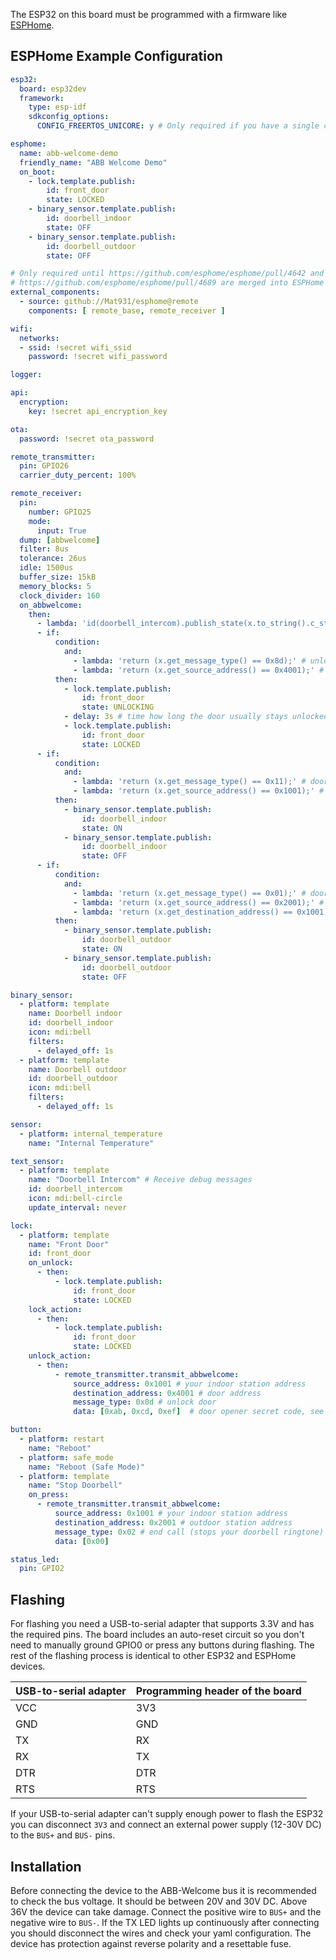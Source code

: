 The ESP32 on this board must be programmed with a firmware like [ESPHome](https://esphome.io/).

## ESPHome Example Configuration
```yaml
esp32:
  board: esp32dev
  framework:
    type: esp-idf
    sdkconfig_options:
      CONFIG_FREERTOS_UNICORE: y # Only required if you have a single core ESP32

esphome:
  name: abb-welcome-demo
  friendly_name: "ABB Welcome Demo"
  on_boot:
    - lock.template.publish:
        id: front_door
        state: LOCKED
    - binary_sensor.template.publish:
        id: doorbell_indoor
        state: OFF
    - binary_sensor.template.publish:
        id: doorbell_outdoor
        state: OFF

# Only required until https://github.com/esphome/esphome/pull/4642 and
# https://github.com/esphome/esphome/pull/4689 are merged into ESPHome
external_components:
  - source: github://Mat931/esphome@remote
    components: [ remote_base, remote_receiver ]

wifi:
  networks:
  - ssid: !secret wifi_ssid
    password: !secret wifi_password

logger:

api:
  encryption:
    key: !secret api_encryption_key

ota:
  password: !secret ota_password

remote_transmitter:
  pin: GPIO26
  carrier_duty_percent: 100%

remote_receiver:
  pin:
    number: GPIO25
    mode:
      input: True
  dump: [abbwelcome]
  filter: 8us
  tolerance: 26us
  idle: 1500us
  buffer_size: 15kB
  memory_blocks: 5
  clock_divider: 160
  on_abbwelcome:
    then:
      - lambda: 'id(doorbell_intercom).publish_state(x.to_string().c_str());'
      - if:
          condition:
            and:
              - lambda: 'return (x.get_message_type() == 0x8d);' # unlock door response
              - lambda: 'return (x.get_source_address() == 0x4001);' # door address
          then:
            - lock.template.publish:
                id: front_door
                state: UNLOCKING
            - delay: 3s # time how long the door usually stays unlocked
            - lock.template.publish:
                id: front_door
                state: LOCKED
      - if:
          condition:
            and:
              - lambda: 'return (x.get_message_type() == 0x11);' # doorbell indoor
              - lambda: 'return (x.get_source_address() == 0x1001);' # your indoor station address
          then:
            - binary_sensor.template.publish:
                id: doorbell_indoor
                state: ON
            - binary_sensor.template.publish:
                id: doorbell_indoor
                state: OFF
      - if:
          condition:
            and:
              - lambda: 'return (x.get_message_type() == 0x01);' # doorbell outdoor
              - lambda: 'return (x.get_source_address() == 0x2001);' # outdoor station address
              - lambda: 'return (x.get_destination_address() == 0x1001);' # your indoor station address
          then:
            - binary_sensor.template.publish:
                id: doorbell_outdoor
                state: ON
            - binary_sensor.template.publish:
                id: doorbell_outdoor
                state: OFF

binary_sensor:
  - platform: template
    name: Doorbell indoor
    id: doorbell_indoor
    icon: mdi:bell
    filters:
      - delayed_off: 1s
  - platform: template
    name: Doorbell outdoor
    id: doorbell_outdoor
    icon: mdi:bell
    filters:
      - delayed_off: 1s

sensor:
  - platform: internal_temperature
    name: "Internal Temperature"

text_sensor:
  - platform: template
    name: "Doorbell Intercom" # Receive debug messages
    id: doorbell_intercom
    icon: mdi:bell-circle
    update_interval: never

lock:
  - platform: template
    name: "Front Door"
    id: front_door
    on_unlock:
      - then:
          - lock.template.publish:
              id: front_door
              state: LOCKED
    lock_action:
      - then:
          - lock.template.publish:
              id: front_door
              state: LOCKED
    unlock_action:
      - then:
          - remote_transmitter.transmit_abbwelcome:
              source_address: 0x1001 # your indoor station address
              destination_address: 0x4001 # door address
              message_type: 0x0d # unlock door
              data: [0xab, 0xcd, 0xef]  # door opener secret code, see receiver dump

button:
  - platform: restart
    name: "Reboot"
  - platform: safe_mode
    name: "Reboot (Safe Mode)"
  - platform: template
    name: "Stop Doorbell"
    on_press:
      - remote_transmitter.transmit_abbwelcome:
          source_address: 0x1001 # your indoor station address
          destination_address: 0x2001 # outdoor station address
          message_type: 0x02 # end call (stops your doorbell ringtone)
          data: [0x00]

status_led:
  pin: GPIO2
```

## Flashing

For flashing you need a USB-to-serial adapter that supports 3.3V and has the required pins. The board includes an auto-reset circuit so you don't need to manually ground GPIO0 or press any buttons during flashing. The rest of the flashing process is identical to other ESP32 and ESPHome devices.

| USB-to-serial adapter | Programming header of the board |
| --------------------- | ------------------------------- |
| VCC                   | 3V3                             |
| GND                   | GND                             |
| TX                    | RX                              |
| RX                    | TX                              |
| DTR                   | DTR                             |
| RTS                   | RTS                             |

If your USB-to-serial adapter can't supply enough power to flash the ESP32 you can disconnect `3V3` and connect an external power supply (12-30V DC) to the `BUS+` and `BUS-` pins.

## Installation

Before connecting the device to the ABB-Welcome bus it is recommended to check the bus voltage. It should be between 20V and 30V DC. Above 36V the device can take damage. Connect the positive wire to `BUS+` and the negative wire to `BUS-`. If the TX LED lights up continuously after connecting you should disconnect the wires and check your yaml configuration. The device has protection against reverse polarity and a resettable fuse.
